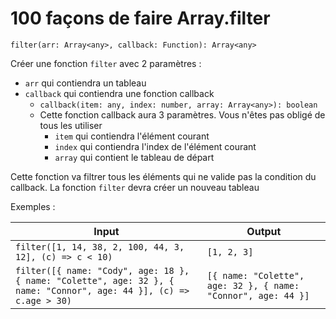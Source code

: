 # 100 façons de faire Array.filter

`filter(arr: Array<any>, callback: Function): Array<any>`

Créer une fonction `filter` avec 2 paramètres :

- `arr` qui contiendra un tableau
- `callback` qui contiendra une fonction callback
  - `callback(item: any, index: number, array: Array<any>): boolean`
  - Cette fonction callback aura 3 paramètres. Vous n'êtes pas obligé de tous les utiliser
    - `item` qui contiendra l'élément courant
    - `index` qui contiendra l'index de l'élément courant
    - `array` qui contient le tableau de départ

Cette fonction va filtrer tous les éléments qui ne valide pas la condition du callback.
La fonction `filter` devra créer un nouveau tableau

Exemples :

| Input                                                                                                               | Output                                                        |
| ------------------------------------------------------------------------------------------------------------------- | ------------------------------------------------------------- |
| `filter([1, 14, 38, 2, 100, 44, 3, 12], (c) => c < 10)`                                                             | `[1, 2, 3]`                                                   |
| `filter([{ name: "Cody", age: 18 }, { name: "Colette", age: 32 }, { name: "Connor", age: 44 }], (c) => c.age > 30)` | `[{ name: "Colette", age: 32 }, { name: "Connor", age: 44 }]` |
